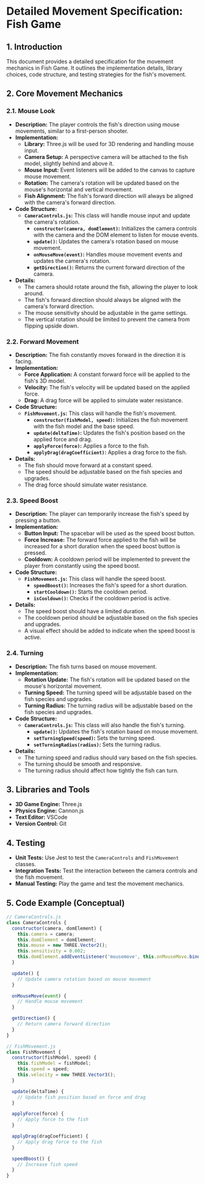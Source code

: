 # Detailed Movement Specification: Fish Game

## 1. Introduction
This document provides a detailed specification for the movement mechanics in Fish Game. It outlines the implementation details, library choices, code structure, and testing strategies for the fish's movement.

## 2. Core Movement Mechanics

### 2.1. Mouse Look
*   **Description:** The player controls the fish's direction using mouse movements, similar to a first-person shooter.
*   **Implementation:**
    *   **Library:** Three.js will be used for 3D rendering and handling mouse input.
    *   **Camera Setup:** A perspective camera will be attached to the fish model, slightly behind and above it.
    *   **Mouse Input:** Event listeners will be added to the canvas to capture mouse movement.
    *   **Rotation:** The camera's rotation will be updated based on the mouse's horizontal and vertical movement.
    *   **Fish Alignment:** The fish's forward direction will always be aligned with the camera's forward direction.
*   **Code Structure:**
    *   **`CameraControls.js`:** This class will handle mouse input and update the camera's rotation.
        *   **`constructor(camera, domElement)`:** Initializes the camera controls with the camera and the DOM element to listen for mouse events.
        *   **`update()`:** Updates the camera's rotation based on mouse movement.
        *   **`onMouseMove(event)`:** Handles mouse movement events and updates the camera's rotation.
        *   **`getDirection()`:** Returns the current forward direction of the camera.
*   **Details:**
    *   The camera should rotate around the fish, allowing the player to look around.
    *   The fish's forward direction should always be aligned with the camera's forward direction.
    *   The mouse sensitivity should be adjustable in the game settings.
    *   The vertical rotation should be limited to prevent the camera from flipping upside down.

### 2.2. Forward Movement
*   **Description:** The fish constantly moves forward in the direction it is facing.
*   **Implementation:**
    *   **Force Application:** A constant forward force will be applied to the fish's 3D model.
    *   **Velocity:** The fish's velocity will be updated based on the applied force.
    *   **Drag:** A drag force will be applied to simulate water resistance.
*   **Code Structure:**
    *   **`FishMovement.js`:** This class will handle the fish's movement.
        *   **`constructor(fishModel, speed)`:** Initializes the fish movement with the fish model and the base speed.
        *   **`update(deltaTime)`:** Updates the fish's position based on the applied force and drag.
        *   **`applyForce(force)`:** Applies a force to the fish.
        *   **`applyDrag(dragCoefficient)`:** Applies a drag force to the fish.
*   **Details:**
    *   The fish should move forward at a constant speed.
    *   The speed should be adjustable based on the fish species and upgrades.
    *   The drag force should simulate water resistance.

### 2.3. Speed Boost
*   **Description:** The player can temporarily increase the fish's speed by pressing a button.
*   **Implementation:**
    *   **Button Input:** The spacebar will be used as the speed boost button.
    *   **Force Increase:** The forward force applied to the fish will be increased for a short duration when the speed boost button is pressed.
    *   **Cooldown:** A cooldown period will be implemented to prevent the player from constantly using the speed boost.
*   **Code Structure:**
    *   **`FishMovement.js`:** This class will handle the speed boost.
        *   **`speedBoost()`:** Increases the fish's speed for a short duration.
        *   **`startCooldown()`:** Starts the cooldown period.
        *   **`isCooldown()`:** Checks if the cooldown period is active.
*   **Details:**
    *   The speed boost should have a limited duration.
    *   The cooldown period should be adjustable based on the fish species and upgrades.
    *   A visual effect should be added to indicate when the speed boost is active.

### 2.4. Turning
*   **Description:** The fish turns based on mouse movement.
*   **Implementation:**
    *   **Rotation Update:** The fish's rotation will be updated based on the mouse's horizontal movement.
    *   **Turning Speed:** The turning speed will be adjustable based on the fish species and upgrades.
    *   **Turning Radius:** The turning radius will be adjustable based on the fish species and upgrades.
*   **Code Structure:**
    *   **`CameraControls.js`:** This class will also handle the fish's turning.
        *   **`update()`:** Updates the fish's rotation based on mouse movement.
        *   **`setTurningSpeed(speed)`:** Sets the turning speed.
        *   **`setTurningRadius(radius)`:** Sets the turning radius.
*   **Details:**
    *   The turning speed and radius should vary based on the fish species.
    *   The turning should be smooth and responsive.
    *   The turning radius should affect how tightly the fish can turn.

## 3. Libraries and Tools
*   **3D Game Engine:** Three.js
*   **Physics Engine:** Cannon.js
*   **Text Editor:** VSCode
*   **Version Control:** Git

## 4. Testing
*   **Unit Tests:** Use Jest to test the `CameraControls` and `FishMovement` classes.
*   **Integration Tests:** Test the interaction between the camera controls and the fish movement.
*   **Manual Testing:** Play the game and test the movement mechanics.

## 5. Code Example (Conceptual)
```javascript
// CameraControls.js
class CameraControls {
  constructor(camera, domElement) {
    this.camera = camera;
    this.domElement = domElement;
    this.mouse = new THREE.Vector2();
    this.sensitivity = 0.002;
    this.domElement.addEventListener('mousemove', this.onMouseMove.bind(this));
  }

  update() {
    // Update camera rotation based on mouse movement
  }

  onMouseMove(event) {
    // Handle mouse movement
  }

  getDirection() {
    // Return camera forward direction
  }
}

// FishMovement.js
class FishMovement {
  constructor(fishModel, speed) {
    this.fishModel = fishModel;
    this.speed = speed;
    this.velocity = new THREE.Vector3();
  }

  update(deltaTime) {
    // Update fish position based on force and drag
  }

  applyForce(force) {
    // Apply force to the fish
  }

  applyDrag(dragCoefficient) {
    // Apply drag force to the fish
  }

  speedBoost() {
    // Increase fish speed
  }
}